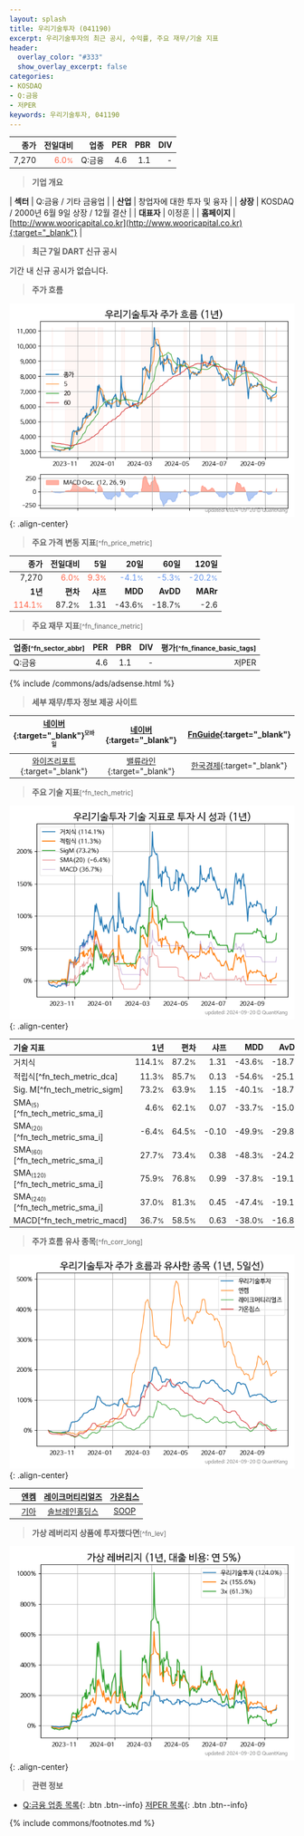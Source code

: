 ```yaml
---
layout: splash
title: 우리기술투자 (041190)
excerpt: 우리기술투자의 최근 공시, 수익률, 주요 재무/기술 지표
header:
  overlay_color: "#333"
  show_overlay_excerpt: false
categories:
- KOSDAQ
- Q:금융
- 저PER
keywords: 우리기술투자, 041190
---
```


| **종가** | **전일대비** | **업종** | **PER** | **PBR** | **DIV** |
| -------: | -----------: | -------: | ------: | ------: | ------: |
| 7,270 | <span style="color: tomato">6.0<small>%</small></span> | Q:금융 | 4.6 | 1.1 | - |

<!-- more -->


> **기업 개요**<a id="company"></a>

| <span style="white-space:nowrap;">**섹터**</span> | Q:금융 / 기타 금융업 |
| <span style="white-space:nowrap;">**산업**</span> | 창업자에 대한 투자 및 융자 |
| <span style="white-space:nowrap;">**상장**</span> | KOSDAQ / 2000년 6월 9일 상장 / 12월 결산 |
| <span style="white-space:nowrap;">**대표자**</span> | 이정훈 |
| <span style="white-space:nowrap;">**홈페이지**</span> | [http://www.wooricapital.co.kr](http://www.wooricapital.co.kr){:target="_blank"} |


> **최근 7일 DART 신규 공시**<a id="dart"></a>

기간 내 신규 공시가 없습니다.


> **주가 흐름**<a id="price"></a>

![041190](/stock/images/041190.png){: .align-center}


> **주요 가격 변동 지표**<small>[^fn_price_metric]</small>

| **종가** | **전일대비** | **5일** | **20일** | **60일** | **120일** |
| -------: | -----------: | ------: | -------: | -------: | --------: |
| 7,270 | <span style="color: tomato">6.0<small>%</small></span> | <span style="color: tomato">9.3<small>%</small></span> | <span style="color: cornflowerblue">-4.1<small>%</small></span> | <span style="color: cornflowerblue">-5.3<small>%</small></span> | <span style="color: cornflowerblue">-20.2<small>%</small></span> |
| **1년** | **편차** | **샤프** | **MDD** | **AvDD** | **MARr** |
| <span style="color: tomato">114.1<small>%</small></span> | 87.2<small>%</small> | 1.31 | -43.6<small>%</small> | -18.7<small>%</small> | -2.6 |


> **주요 재무 지표**<small>[^fn_finance_metric]</small>

| **업종**<small>[^fn_sector_abbr]</small> | **PER** | **PBR** | **DIV** | **평가**<small>[^fn_finance_basic_tags]</small> |
| :--------------------------------------- | ------: | ------: | ------: | ----------------------------------------------: |
| Q:금융 | 4.6 | 1.1 | - | 저PER |



{% include /commons/ads/adsense.html %}

> **세부 재무/투자 정보 제공 사이트**

| [네이버](https://m.stock.naver.com/domestic/stock/041190/finance/summary){:target="_blank"}<sup><small>모바일</small></sup> | [네이버](https://finance.naver.com/item/coinfo.naver?code=041190){:target="_blank"} | [FnGuide](https://comp.fnguide.com/SVO2/ASP/SVD_Invest.asp?gicode=A041190&MenuYn=Y){:target="_blank"} |
| :---: | :---: | :---: |
| [와이즈리포트](https://comp.wisereport.co.kr/company/c1040001.aspx?cmp_cd=041190){:target="_blank"} | [밸류라인](https://www.valueline.co.kr/finance/summary/041190){:target="_blank"} | [한국경제](https://markets.hankyung.com/stock/041190/financial-summary){:target="_blank"} |


> **주요 기술 지표**<small>[^fn_tech_metric]</small>


![041190](/stock/images/041190_tech.png){: .align-center}

| **기술 지표** | **1년** | **편차** | **샤프** | **MDD** | **AvDD** |
| :------------ | ------: | -----------: | -------: | ------: | -------: |
| 거치식 | 114.1<small>%</small> | 87.2<small>%</small> | 1.31 | -43.6<small>%</small> | -18.7<small>%</small> |
| 적립식[^fn_tech_metric_dca] | 11.3<small>%</small> | 85.7<small>%</small> | 0.13 | -54.6<small>%</small> | -25.1<small>%</small> |
| Sig. M[^fn_tech_metric_sigm] | 73.2<small>%</small> | 63.9<small>%</small> | 1.15 | -40.1<small>%</small> | -18.7<small>%</small> |
| SMA<small><sub>(5)</sub></small>[^fn_tech_metric_sma_i] | 4.6<small>%</small> | 62.1<small>%</small> | 0.07 | -33.7<small>%</small> | -15.0<small>%</small> |
| SMA<small><sub>(20)</sub></small>[^fn_tech_metric_sma_i] | -6.4<small>%</small> | 64.5<small>%</small> | -0.10 | -49.9<small>%</small> | -29.8<small>%</small> |
| SMA<small><sub>(60)</sub></small>[^fn_tech_metric_sma_i] | 27.7<small>%</small> | 73.4<small>%</small> | 0.38 | -48.3<small>%</small> | -24.2<small>%</small> |
| SMA<small><sub>(120)</sub></small>[^fn_tech_metric_sma_i] | 75.9<small>%</small> | 76.8<small>%</small> | 0.99 | -37.8<small>%</small> | -19.1<small>%</small> |
| SMA<small><sub>(240)</sub></small>[^fn_tech_metric_sma_i] | 37.0<small>%</small> | 81.3<small>%</small> | 0.45 | -47.4<small>%</small> | -19.1<small>%</small> |
| MACD[^fn_tech_metric_macd] | 36.7<small>%</small> | 58.5<small>%</small> | 0.63 | -38.0<small>%</small> | -16.8<small>%</small> |


> **주가 흐름 유사 종목**<a id="corr"></a><small>[^fn_corr_long]</small>

![041190](/stock/images/041190_corr.png){: .align-center}

|       | [엔켐](/348370/) | [레이크머티리얼즈](/281740/) | [가온칩스](/399720/) |
| :---: | :------------------------------------: | :------------------------------------: | :------------------------------------: |
|       | [기아](/000270/) | [솔브레인홀딩스](/036830/) | [SOOP](/067160/) |


> **가상 레버리지 상품에 투자했다면**<a id="2x"></a><small>[^fn_lev]</small>

![041190](/stock/images/041190_2x.png){: .align-center}


> **관련 정보**

- [Q:금융 업종 목록](/stats/sector/kosdaq_업종_금융_종목/){: .btn .btn--info} [저PER 목록](/fn/fn_low_per/){: .btn .btn--info}

{% include commons/footnotes.md %}